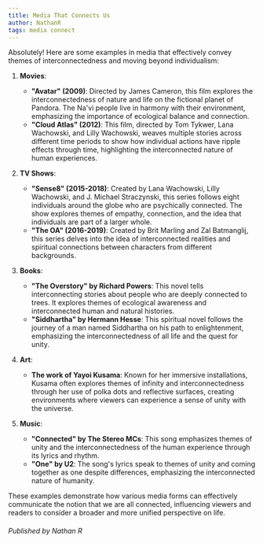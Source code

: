 ```yaml
---
title: Media That Connects Us
author: NathanR
tags: media connect
---
```

Absolutely! Here are some examples in media that effectively convey themes of interconnectedness and moving beyond individualism:

1. **Movies**:
   - **"Avatar" (2009)**: Directed by James Cameron, this film explores the interconnectedness of nature and life on the fictional planet of Pandora. The Na'vi people live in harmony with their environment, emphasizing the importance of ecological balance and connection.
   - **"Cloud Atlas" (2012)**: This film, directed by Tom Tykwer, Lana Wachowski, and Lilly Wachowski, weaves multiple stories across different time periods to show how individual actions have ripple effects through time, highlighting the interconnected nature of human experiences.

2. **TV Shows**:
   - **"Sense8" (2015-2018)**: Created by Lana Wachowski, Lilly Wachowski, and J. Michael Straczynski, this series follows eight individuals around the globe who are psychically connected. The show explores themes of empathy, connection, and the idea that individuals are part of a larger whole.
   - **"The OA" (2016-2019)**: Created by Brit Marling and Zal Batmanglij, this series delves into the idea of interconnected realities and spiritual connections between characters from different backgrounds.

3. **Books**:
   - **"The Overstory" by Richard Powers**: This novel tells interconnecting stories about people who are deeply connected to trees. It explores themes of ecological awareness and interconnected human and natural histories.
   - **"Siddhartha" by Hermann Hesse**: This spiritual novel follows the journey of a man named Siddhartha on his path to enlightenment, emphasizing the interconnectedness of all life and the quest for unity.

4. **Art**:
   - **The work of Yayoi Kusama**: Known for her immersive installations, Kusama often explores themes of infinity and interconnectedness through her use of polka dots and reflective surfaces, creating environments where viewers can experience a sense of unity with the universe.

5. **Music**:
   - **"Connected" by The Stereo MCs**: This song emphasizes themes of unity and the interconnectedness of the human experience through its lyrics and rhythm.
   - **"One" by U2**: The song's lyrics speak to themes of unity and coming together as one despite differences, emphasizing the interconnected nature of humanity.

These examples demonstrate how various media forms can effectively communicate the notion that we are all connected, influencing viewers and readers to consider a broader and more unified perspective on life.




###### Published by Nathan R
